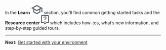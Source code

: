 In the **Learn** !["Learn icon"](Images/fgd1722886790106.svg) section, you'll find common getting started tasks and the **Resource center** !["Resource center icon"](Images/avu1722886867596.svg) which includes how-tos, what’s new information, and step-by-step guided tours.

---

**Next:** [Get started with your environment](tta1687442978234.md)


